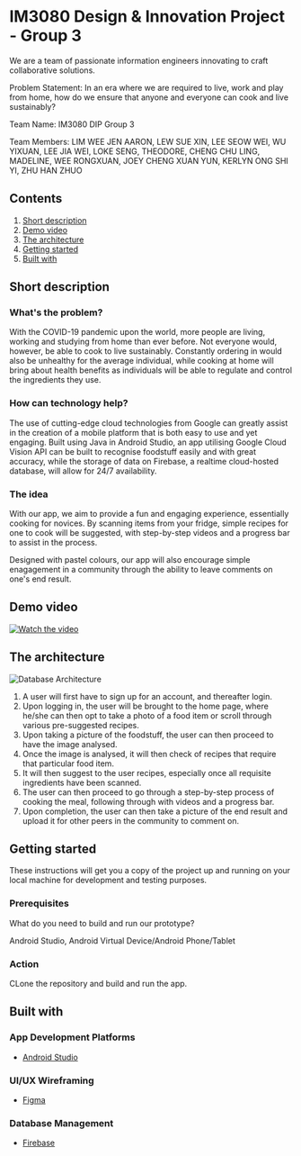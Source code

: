 # IM3080 Design & Innovation Project - Group 3
We are a team of passionate information engineers innovating to craft collaborative solutions.

Problem Statement: In an era where we are required to live, work and play from home, how do we ensure that anyone and everyone can cook and live sustainably?

Team Name: IM3080 DIP Group 3

Team Members: LIM WEE JEN AARON, LEW SUE XIN, LEE SEOW WEI, WU YIXUAN, LEE JIA WEI, LOKE SENG, THEODORE, CHENG CHU LING, MADELINE, WEE RONGXUAN, JOEY CHENG XUAN YUN, KERLYN ONG SHI YI, ZHU HAN ZHUO

## Contents

1. [Short description](#short-description)
1. [Demo video](#demo-video)
1. [The architecture](#the-architecture)
1. [Getting started](#getting-started)
1. [Built with](#built-with)

## Short description

### What's the problem?

With the COVID-19 pandemic upon the world, more people are living, working and studying from home than ever before. Not everyone would, however, be able to cook to live sustainably. Constantly ordering in would also be unhealthy for the average individual, while cooking at home will bring about health benefits as individuals will be able to regulate and control the ingredients they use.

### How can technology help?

The use of cutting-edge cloud technologies from Google can greatly assist in the creation of a mobile platform that is both easy to use and yet engaging. Built using Java in Android Studio, an app utilising Google Cloud Vision API can be built to recognise foodstuff easily and with great accuracy, while the storage of data on Firebase, a realtime cloud-hosted database, will allow for 24/7 availability.

### The idea

With our app, we aim to provide a fun and engaging experience, essentially cooking for novices. By scanning items from your fridge, simple recipes for one to cook will be suggested, with step-by-step videos and a progress bar to assist in the process.

Designed with pastel colours, our app will also encourage simple enagagement in a community through the ability to leave comments on one's end result.

## Demo video

[![Watch the video](https://github.com/wlim087/IM3080_DIP_GROUP3/blob/master/Images/VideoImage.jpg)](https://youtu.be/B4dnPVZ2MV0)

## The architecture

![Database Architecture](https://github.com/wlim087/IM3080_DIP_GROUP3/blob/master/Images/DatabaseArchitecture_ERDiagram.PNG)

1. A user will first have to sign up for an account, and thereafter login.
2. Upon logging in, the user will be brought to the home page, where he/she can then opt to take a photo of a food item or scroll through various pre-suggested recipes.
3. Upon taking a picture of the foodstuff, the user can then proceed to have the image analysed.
4. Once the image is analysed, it will then check of recipes that require that particular food item.
5. It will then suggest to the user recipes, especially once all requisite ingredients have been scanned.
6. The user can then proceed to go through a step-by-step process of cooking the meal, following through with videos and a progress bar.
7. Upon completion, the user can then take a picture of the end result and upload it for other peers in the community to comment on.

## Getting started

These instructions will get you a copy of the project up and running on your local machine for development and testing purposes.

### Prerequisites

What do you need to build and run our prototype?

Android Studio, Android Virtual Device/Android Phone/Tablet

### Action

CLone the repository and build and run the app.

## Built with

### App Development Platforms

* [Android Studio](https://developer.android.com/studio)

### UI/UX Wireframing
* [Figma](http://www.figma.com/)

### Database Management
* [Firebase](https://firebase.google.com/)
